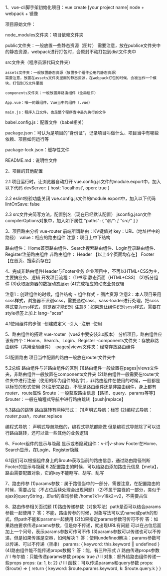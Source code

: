 1、vue-cli脚手架初始化项目：vue create [your project name]
node + webpack + 镜像

项目原始文件：

node_modules文件夹：项目依赖文件夹

public文件夹：一般放置一些静态资源（图片）
需要注意，放在publice文件夹中的静态资源，webpack进行打包时，会原封不动打包到dist文件夹中

src文件夹（程序员源代码文件夹）

    assets文件夹：一般放置静态资源（放置多个组件公用的静态资源）
    需要注意，放置在assets文件夹里面的静态资源，在webpack打包的时候，会被当作一个模块，打包到JS文件里面

    components文件夹：一般放置非路由组件（全局组件）

    App.vue：唯一的跟组件，Vue当中的组件（.vue）

    main.js：程序入口文件，也是整个程序当中最先执行的文件

babel.config.js：配置文件（babel相关）

package.json：可认为是项目的“身份证”，记录项目叫做什么、项目当中有哪些依赖、项目如何运行等

package-lock.json：缓存性文件

README.md：说明性文件


2、项目的其他配置

2.1 项目运行时，让浏览器自动打开
vue.config.js文件的module.export中，加入以下代码
    devServer: {
        host: 'localhost',
        open: true
    }

2.2 eslint校验功能关闭
vue.config.js文件的module.export中，加入以下代码
    lintOnSave: false

2.3 src文件夹简写方法，配置别名（现在已经默认配置）
jsconfig.json文件compilerOptions对象中，加入如下属性
    "paths": {
      "@/*": [
        "src/*"
      ]
    }


3、项目路由分析
vue-router
前端所谓路由：KV键值对
key：URL（地址栏中的路径）
value：相应的路由组件
注意：项目上中下结构

路由组件：
Home首页路由组件、Search搜索路由组件、Login登录路由组件、Register注册路由组件
非路由组件：
Header 【以上4个页面均存在】
Footer 【在首页、搜索页存在】


4、完成非路由组件Header与Footer业务
企业项目中，不再以HTML+CSS为主，主要搞业务、逻辑
开发项目流程：
(1)书写 静态页面（HTML+CSS）
(2)拆分组件
(3)获取服务器的数据动态展示
(4)完成相应的动态业务逻辑

注意1：创建组件的时候，组件结构 + 组件样式 + 图片资源
注意2：本人项目采用scss样式，浏览器不识别scss，需要通过sass、sass-loader进行处理，把scss样式变为css样式，浏览器才能识别
注意3：如果想让组件识别scss样式，需要在style标签上加上 lang="scss"

4.1使用组件的步骤
-创建或定义
-引入
-注册
-使用


5、路由组件的搭建
vue-router（vue2中要安装3.x版本）
分析项目，路由组件应该有四个：Home、Search、Login、Register
-components文件夹：存放非路由组件（共用全局组件）
-pages|views文件夹：经常存放路由组件

5.1配置路由
项目当中配置的路由一般放在router文件夹中

5.2总结
路由组件与非路由组件的区别
(1)路由组件一般放置在pages|views文件夹，非路由组件一般放置在components文件夹
(2)路由组件一般需要在router文件夹中进行注册（使用的即为组件的名字），非路由组件在使用的时候，一般都是以标签的形式使用
(3)注册完路由，不管是路由组件还是非路由组件，身上都有$router、$route属性
$route：一般获取路由信息【路径、query、params等等】
$router：一般在编程式导航中进行路由跳转【push|replace】

5.3路由的跳转
路由跳转有两种形式：
(1)声明式导航：<router-link></router-link>标签
(2)编程式导航：$router.push，$router.replace

编程式导航：
声明式导航能做的，编程式导航都能做
但是编程式导航除了可以进行路由跳转，还可以做一些其他的业务逻辑


6、Footer组件的显示与隐藏
显示或者隐藏组件：v-if|v-show
Footer在Home、Search显示，在Login、Register隐藏

6.1我们可以根据组件身上的$route获取当前的路由信息，通过路由路径判断Footer的显示与隐藏
6.2配置路由的时候，可以给路由添加路由元信息【meta】，路由需要配置对象，它的key不能瞎写、胡写、乱写


7、路由传参
(1)params参数：属于路径当中的一部分，需要注意，在配置路由的时候，需要占位（不占位后续处理会出现问题）
(2)不属于路径的一部分，类似于ajax的queryString，即url的查询参数    /home?k1=v1&k2=v2，不需要占位


8、路由传参相关面试题
(1)路由传递参数（对象写法）path是否可以结合params参数一起使用？
答：不能，路由传参的时候，对象写法可以式name或path的形式，但path不能和params一起使用
(2)如果指定params参数可传可不传
答：如果路由要求传递params参数，但是你不传递，就出现URL有问题
可以在占位后面加上一个问号，表示params参数可传可不传
(3)params参数可以传递也可以不传递，但是如果传递是空串，如何解决？
答：使用undefined解决：params参数可以传递、可以不传递（空串）
params: {
    keyword: this.keyword || undefined
}
(4)路由组件能不能传递props数据？
答：能，有三种形式
// 路由传递props参数
// Ⅰ 布尔值：只能传递params参数
props: true
// Ⅱ 对象：额外给路由组件传递一些props
props: {a: 1, b: 2}
// Ⅲ 函数：可以传递params和query参数
props: ($route) => {
    return {
        keyword: $route.params.keyword,
        k: $route.query.k
    }
}

